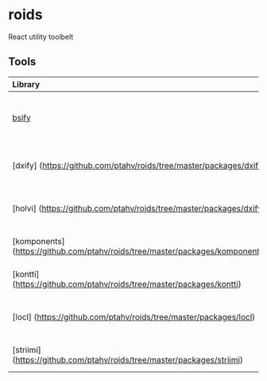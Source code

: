 # roids
React utility toolbelt

## Tools

| Library | Description | 
| :- | :- |
| [bsify](https://github.com/ptahv/roids/tree/master/packages/bsify) | Library for creating React-components from Bootstrap 4. |
| [dxify] (https://github.com/ptahv/roids/tree/master/packages/dxify) | Wrapper for Devextreme Devexpress -components. |
| [holvi] (https://github.com/ptahv/roids/tree/master/packages/dxify) | Library for caching service results. Uses IndexedDB |
| [komponents] (https://github.com/ptahv/roids/tree/master/packages/komponents) | React-component library. |
| [kontti] (https://github.com/ptahv/roids/tree/master/packages/kontti) | Viewmodel-library for React. Uses context. |
| [locl] (https://github.com/ptahv/roids/tree/master/packages/locl) | Localization-library. Designed to be used with Kontti. |
| [striimi] (https://github.com/ptahv/roids/tree/master/packages/striimi) | A simple valuestreaming-library. |

